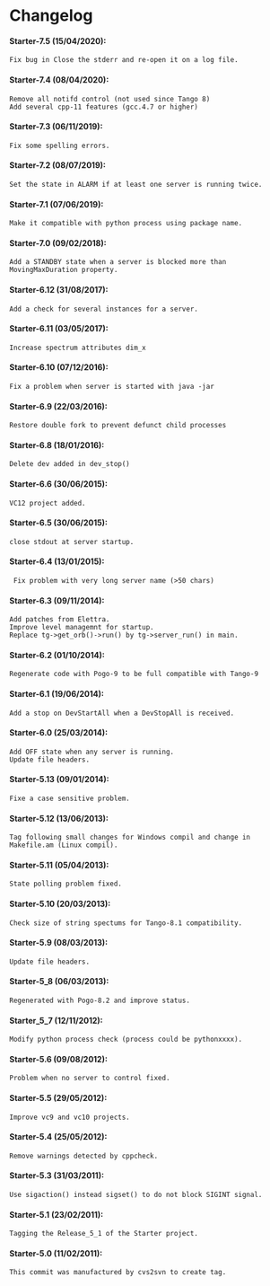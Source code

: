 # Changelog

#### Starter-7.5 (15/04/2020):
    Fix bug in Close the stderr and re-open it on a log file.

#### Starter-7.4 (08/04/2020):
    Remove all notifd control (not used since Tango 8)
    Add several cpp-11 features (gcc.4.7 or higher)

#### Starter-7.3 (06/11/2019):
    Fix some spelling errors.

#### Starter-7.2  (08/07/2019):
    Set the state in ALARM if at least one server is running twice.

#### Starter-7.1  (07/06/2019):
    Make it compatible with python process using package name.

#### Starter-7.0  (09/02/2018):
    Add a STANDBY state when a server is blocked more than MovingMaxDuration property.

#### Starter-6.12  (31/08/2017):
    Add a check for several instances for a server.

#### Starter-6.11  (03/05/2017):
	Increase spectrum attributes dim_x

#### Starter-6.10  (07/12/2016):
	Fix a problem when server is started with java -jar

#### Starter-6.9  (22/03/2016):
	Restore double fork to prevent defunct child processes

#### Starter-6.8  (18/01/2016):
	Delete dev added in dev_stop()

#### Starter-6.6  (30/06/2015):
	VC12 project added.

#### Starter-6.5  (30/06/2015):
	close stdout at server startup.

#### Starter-6.4  (13/01/2015):
	 Fix problem with very long server name (>50 chars) 

#### Starter-6.3  (09/11/2014):
	Add patches from Elettra.
	Improve level managemnt for startup.
	Replace tg->get_orb()->run() by tg->server_run() in main.

#### Starter-6.2  (01/10/2014):
	Regenerate code with Pogo-9 to be full compatible with Tango-9

#### Starter-6.1  (19/06/2014):
	Add a stop on DevStartAll when a DevStopAll is received.

#### Starter-6.0   (25/03/2014):
	Add OFF state when any server is running.
	Update file headers.

#### Starter-5.13  (09/01/2014):
	Fixe a case sensitive problem.

#### Starter-5.12  (13/06/2013):
	Tag following small changes for Windows compil and change in Makefile.am (Linux compil).

#### Starter-5.11  (05/04/2013):
	State polling problem fixed.

#### Starter-5.10  (20/03/2013):
	Check size of string spectums for Tango-8.1 compatibility.

#### Starter-5.9  (08/03/2013):
	Update file headers.

#### Starter-5_8  (06/03/2013):
	Regenerated with Pogo-8.2 and improve status.

#### Starter_5_7  (12/11/2012):
	Modify python process check (process could be pythonxxxx). 

#### Starter-5.6  (09/08/2012):
	Problem when no server to control fixed.

#### Starter-5.5  (29/05/2012):
	Improve vc9 and vc10 projects.

#### Starter-5.4  (25/05/2012):
	Remove warnings detected by cppcheck.

#### Starter-5.3  (31/03/2011):
	Use sigaction() instead sigset() to do not block SIGINT signal.

#### Starter-5.1  (23/02/2011):
	Tagging the Release_5_1 of the Starter project.

#### Starter-5.0  (11/02/2011):
	This commit was manufactured by cvs2svn to create tag.
